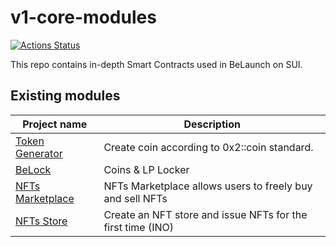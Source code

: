 # v1-core-modules

[![Actions Status](https://github.com/Uniswap/uniswap-v2-core/workflows/CI/badge.svg)](https://github.com/Uniswap/uniswap-v2-core/actions)

This repo contains in-depth Smart Contracts used in BeLaunch on SUI.

## Existing modules

| Project name                                                          | Description                                                                                                                |
| --------------------------------------------------------------------- | -------------------------------------------------------------------------------------------------------------------------- |
| [Token Generator](./SUI_MOVE/coins)                                   | Create coin according to 0x2::coin standard.                                                                         |
| [BeLock](./SUI_MOVE/locked)                                           | Coins & LP Locker                                                                                                          |
| [NFTs Marketplace](./SUI_MOVE/marketplace)                            | NFTs Marketplace allows users to freely buy and sell NFTs                                                                  |
| [NFTs Store](./SUI_MOVE/store)                                        | Create an NFT store and issue NFTs for the first time (INO)                                                                |
